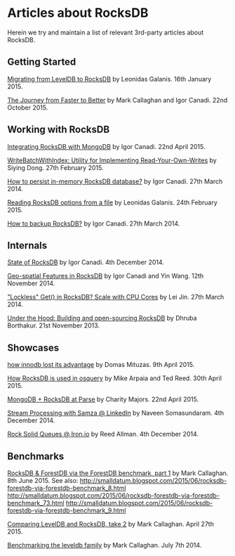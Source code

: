 # Articles about RocksDB

Herein we try and maintain a list of relevant 3rd-party articles about RocksDB.

## Getting Started
[Migrating from LevelDB to RocksDB](http://rocksdb.org/blog/1811/migrating-from-leveldb-to-rocksdb-2/) by Leonidas Galanis. 16th January 2015.

[The Journey from Faster to Better](https://scs.hosted.panopto.com/Panopto/Pages/Viewer.aspx?id=f4e0eb37-ae18-468f-9248-cb73edad3e56) by Mark Callaghan and Igor Canadi. 22nd October 2015.

## Working with RocksDB
[Integrating RocksDB with MongoDB](http://rocksdb.org/blog/author/icanadi/) by Igor Canadi. 22nd April 2015.

[WriteBatchWithIndex: Utility for Implementing Read-Your-Own-Writes](http://rocksdb.org/blog/1901/write-batch-with-index/) by Siying Dong. 27th February 2015.

[How to persist in-memory RocksDB database?](http://rocksdb.org/blog/245/how-to-persist-in-memory-rocksdb-database/) by Igor Canadi. 27th March 2014.

[Reading RocksDB options from a file](http://rocksdb.org/blog/1883/reading-rocksdb-options-from-a-file/) by Leonidas Galanis. 24th February 2015.

[How to backup RocksDB?](http://rocksdb.org/blog/191/how-to-backup-rocksdb/) by Igor Canadi. 27th March 2014.

## Internals
[State of RocksDB](https://www.youtube.com/watch?v=NJ6QgMH2KPU) by Igor Canadi. 4th December 2014.

[Geo-spatial Features in RocksDB](https://www.youtube.com/watch?v=T1jWsDMONM8) by Igor Canadi and Yin Wang. 12th November 2014.

["Lockless" Get() in RocksDB? Scale with CPU Cores](https://github.com/facebook/rocksdb/raw/gh-pages/talks/2014-03-27-RocksDB-Meetup-Lei-Lockless-Get.pdf) by Lei Jin. 27th March 2014.

[Under the Hood: Building and open-sourcing RocksDB](https://www.facebook.com/notes/facebook-engineering/under-the-hood-building-and-open-sourcing-rocksdb/10151822347683920) by Dhruba Borthakur. 21st November 2013.


## Showcases
[how innodb lost its advantage](http://dom.as/2015/04/09/how-innodb-lost-its-advantage/) by Domas Mituzas. 9th April 2015.

[How RocksDB is used in osquery](https://code.facebook.com/posts/1411870269134471/) by Mike Arpaia and Ted Reed. 30th April 2015.

[MongoDB + RocksDB at Parse](http://blog.parse.com/announcements/mongodb-rocksdb-parse/) by Charity Majors. 22nd April 2015.

[Stream Processing with Samza @ LinkedIn](https://www.youtube.com/watch?v=plqVp_OnSzg) by Naveen Somasundaram. 4th December 2014.

[Rock Solid Queues @ Iron.io](https://www.youtube.com/watch?v=HTjt6oj-RL4) by Reed Allman. 4th December 2014.

## Benchmarks
[RocksDB & ForestDB via the ForestDB benchmark, part 1](http://smalldatum.blogspot.com/2015/06/rocksdb-forestdb-via-forestdb-benchmark.html) by Mark Callaghan. 8th June 2015.
See also:  http://smalldatum.blogspot.com/2015/06/rocksdb-forestdb-via-forestdb-benchmark_8.html http://smalldatum.blogspot.com/2015/06/rocksdb-forestdb-via-forestdb-benchmark_73.html http://smalldatum.blogspot.com/2015/06/rocksdb-forestdb-via-forestdb-benchmark_9.html

[Comparing LevelDB and RocksDB, take 2](http://smalldatum.blogspot.co.uk/2015/04/comparing-leveldb-and-rocksdb-take-2.html) by Mark Callaghan. April 27th 2015.

[Benchmarking the leveldb family](http://smalldatum.blogspot.co.uk/2014/07/benchmarking-leveldb-family.html) by Mark Callaghan. July 7th 2014.
